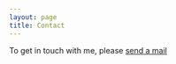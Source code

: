 ```yaml
---
layout: page
title: Contact
---
```


To get in touch with me, please [send a mail](mailto://speactra@gmail.com)

